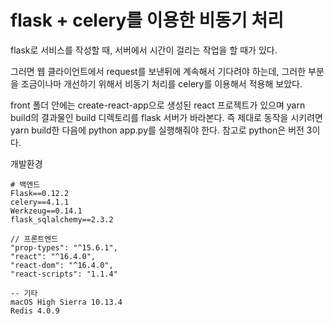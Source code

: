 # flask + celery를 이용한 비동기 처리

flask로 서비스를 작성할 때, 서버에서 시간이 걸리는 작업을 할 때가 있다.

그러면 웹 클라이언트에서 request를 보낸뒤에 계속해서 기다려야 하는데, 그러한 부분을 조금이나마 개선하기 위해서 비동기 처리를 celery를 이용해서 적용해 보았다.



front 폴더 안에는 create-react-app으로 생성된 react 프로젝트가 있으며 yarn build의 결과물인 build 디렉토리를 flask 서버가 바라본다. 즉 제대로 동작을 시키려면 yarn build한 다음에 python app.py를 실행해줘야 한다. 참고로 python은 버전 3이다.



개발환경

```
# 백엔드
Flask==0.12.2
celery==4.1.1
Werkzeug==0.14.1
flask_sqlalchemy==2.3.2

// 프론트엔드
"prop-types": "^15.6.1",
"react": "^16.4.0",
"react-dom": "^16.4.0",
"react-scripts": "1.1.4"

-- 기타
macOS High Sierra 10.13.4
Redis 4.0.9
```

